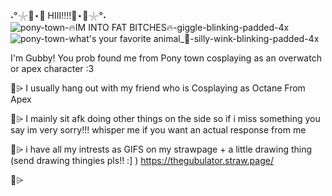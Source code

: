 ˖°𓇼🌊⋆🐚 HIII!!!!🌊⋆🐚𓇼°˖
![pony-town-🔥IM INTO FAT BITCHES🔥-giggle-blinking-padded-4x](https://github.com/user-attachments/assets/6f0427b3-264b-40d5-8fe0-cca603403aaf)
![pony-town-what's your favorite animal_🐸-silly-wink-blinking-padded-4x](https://github.com/user-attachments/assets/82170a80-12cb-4bcd-a89d-7e13309dc198)

I'm Gubby! You prob found me from Pony town cosplaying as an overwatch or apex character :3 

🌊⩥ I usually hang out with my friend who is Cosplaying as Octane From Apex

🌴⩥ I mainly sit afk doing other things on the side so if i miss something you say im very sorry!!! whisper me if you want an actual response from me

🐬⩥ i have all my intrests as GIFS on my strawpage + a little drawing thing (send drawing thingies pls!! :] ) https://thegubulator.straw.page/

🦀⩥ 
<!--
**GubbyGoober/GubbyGoober** is a ✨ _special_ ✨ repository because its `README.md` (this file) appears on your GitHub profile.

Here are some ideas to get you started:

- 🔭 I’m currently working on ...
- 🌱 I’m currently learning ...
- 👯 I’m looking to collaborate on ...
- 🤔 I’m looking for help with ...
- 💬 Ask me about ...
- 📫 How to reach me: ...
- 😄 Pronouns: ...
- ⚡ Fun fact: ...
-->
